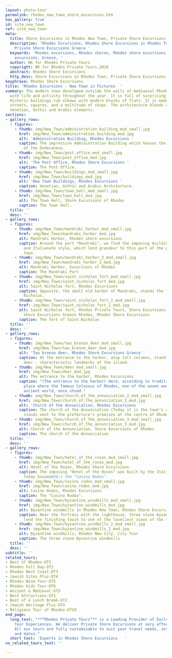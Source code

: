 ```yaml
---
layout: photo-tour
permalink: rhodes_new_town_shore_excursions.htm
has_gallery: true
id: site_new_town
ref: site_new_town
meta:
  title: Shore Excursions in Rhodes New Town, Private Shore Excursions in Rhodes Greece
  description: 'Rhodes Excursions, Rhodes Shore Excursions in Rhodes Town, Rhodes
    Private Shore Excursions Greece '
  keywords: 'Rhodes excursions, Rhodes shorex, Rhodes shore excursions, Rhodes private
    excursions, Greece, '
  author: NK for Rhodes Private Tours
  copyright: NK for Rhodes Private Tours,2018
  abstract: Rhodes Shore Excursions
  http_desc: Shore Excursions in Rhodes Town, Private Shore Excursions in Rhodes Greece
keyphrase: Rhodes Shore Excursions
title: 'Rhodes Excursions - New Town in Pictures  '
summary: The modern town developed outside the walls of mediaeval Rhodes and throbs
  with life and activity throughout the year. It is full of surprising contrasts.
  Historic buildings rub elbows with modern blocks of flats. It is made up of wide
  streets, squares, and a multitude of shops. The architecture blends modern with
  Venetian, Gothic and Arabic elements.
sections:
- gallery_rows:
  - figures:
    - thumb: img/New_Town/administration_building_mod_small.jpg
      href: img/New_Town/administration_building_mod.jpg
      alt: 'Administration Building, Rhodes Excursions '
      caption: The impressive Administration Building which houses the Prefecture
        of the Dodecanese.
    - thumb: img/New_Town/post_office_mod_small.jpg
      href: img/New_Town/post_office_mod.jpg
      alt: 'The Post Office, Rhodes Shore Excursions '
      caption: The Post Office.
    - thumb: img/New_Town/buildings_mod_small.jpg
      href: img/New_Town/buildings_mod.jpg
      alt: 'New Town Buildings, Rhodes Excursions '
      caption: Venetian, Gothic and Arabic Architecture.
    - thumb: img/New_Town/town_hall_mod_small.jpg
      href: img/New_Town/town_hall_mod.jpg
      alt: The Town Hall, Shore Excursions of Rhodes
      caption: The Town Hall.
  title: ''
  desc: ''
- gallery_rows:
  - figures:
    - thumb: img/New_Town/mandraki_harbor_mod_small.jpg
      href: img/New_Town/mandraki_harbor_mod.jpg
      alt: Mandraki Harbor, Rhodes shore excursions
      caption: Around the port "Mandraki", we find the imposing buildings in neo-colonial
        and Italianate style, which lend grandeur to this part of the present-day
        town.
    - thumb: img/New_Town/mandraki_harbor_2_mod_small.jpg
      href: img/New_Town/mandraki_harbor_2_mod.jpg
      alt: Mandraki Harbor, Excursions of Rhodes
      caption: The Mandraki Port
    - thumb: img/New_Town/saint_nicholas_fort_mod_small.jpg
      href: img/New_Town/saint_nicholas_fort_mod.jpg
      alt: Saint Nicholas fort, Rhodes Excursions
      caption: Opposite, the small old harbor of Mandraki, stands the fort of Saint
        Nicholas.
    - thumb: img/New_Town/saint_nicholas_fort_2_mod_small.jpg
      href: img/New_Town/saint_nicholas_fort_2_mod.jpg
      alt: Saint Nicholas fort, Rhodes Private Tours, Shore Excursions of Rhodes,
        Shore Excursions Greece Rhodes, Rhodes Shore Excursions
      caption: The fort of Saint Nicholas
  title: ''
  desc: ''
- gallery_rows:
  - figures:
    - thumb: img/New_Town/two_bronze_deer_mod_small.jpg
      href: img/New_Town/two_bronze_deer_mod.jpg
      alt: 'Two bronze deer, Rhodes Shore Excursions Greece '
      caption: At the entrance to the harbor, atop tall columns, stand the two bronze
        deer - characteristic landmarks of the island.
    - thumb: img/New_Town/deer_mod_small.jpg
      href: img/New_Town/deer_mod.jpg
      alt: The entrance to the harbor, Rhodes Excursions
      caption: "(The entrance to the harbor) Here, according to tradition, was the
        place where the famous Colossus of Rhodes, one of the seven wonders of the
        ancient world, once stood."
    - thumb: img/New_Town/church_of_the_annunciation_2_mod_small.jpg
      href: img/New_Town/church_of_the_annunciation_2_mod.jpg
      alt: 'Church of the Annunciation, Rhodes Excursions  '
      caption: The church of the Annunciation (Today it is the town's cathedral.)
        stands next to the prefecture's premises at the centre of Rhodes town.
    - thumb: img/New_Town/church_of_the_annunciation_3_mod_small.jpg
      href: img/New_Town/church_of_the_annunciation_3_mod.jpg
      alt: Church of the Annunciation, Shore Excursions of Rhodes
      caption: The church of the Annunciation
  title: ''
  desc: ''
- gallery_rows:
  - figures:
    - thumb: img/New_Town/hotel_of_the_roses_mod_small.jpg
      href: img/New_Town/hotel_of_the_roses_mod.jpg
      alt: Hotel of the Roses, Rhodes Shore Excursions
      caption: The imposing "Hotel of the Roses" was built by the Italians, in 1932.
        Today house&#39;s the "Casino Rodos".
    - thumb: img/New_Town/casino_rodos_mod_small.jpg
      href: img/New_Town/casino_rodos_mod.jpg
      alt: Casino Rodos, Rhodes Excursions
      caption: The "Casino Rodos".
    - thumb: img/New_Town/byzantine_windmills_mod_small.jpg
      href: img/New_Town/byzantine_windmills_mod.jpg
      alt: Byzantine windmills in Rhodes New Town, Rhodes Shore Excursions
      caption: Near the fortress with the lighthouse, three stone Byzantine windmills
        lend the finishing touch to one of the loveliest views of the town.
    - thumb: img/New_Town/byzantine_windmills_2_mod_small.jpg
      href: img/New_Town/byzantine_windmills_2_mod.jpg
      alt: Byzantine windmills, Rhodes New City, City Tour
      caption: The three stone Byzantine windmills
  title: ''
  desc: ''
subtitle: ''
related_tours:
- Best of Rhodes-DT1
- Rhodes Full Day-DT2
- Rhodes West Coast-DT3
- Jewish Sites Plus-DT4
- Rhodes Wine Tour-DT5
- Rhodes Kids Tour-DT6
- Ancient & Medieval-GT5
- Best Attractions-GT1
- Best of & Lunch Break-GT2
- Jewish Heritage Plus-GT4
- Religious Tour of Rhodes-GT10
end_page:
  long_text: "**“Rhodes Private Tours”** is a Leading Provider of Exclusive and Personalized
    Tour Experiences. We deliver Private Shore Excursions at very affordable rates.
    All our tours are fully customizable to suit your travel needs, interests, schedules,
    and dates."
  short_text: 'Experts in Rhodes Shore Excursions   '
no_related_tours_text: ''

---
```

